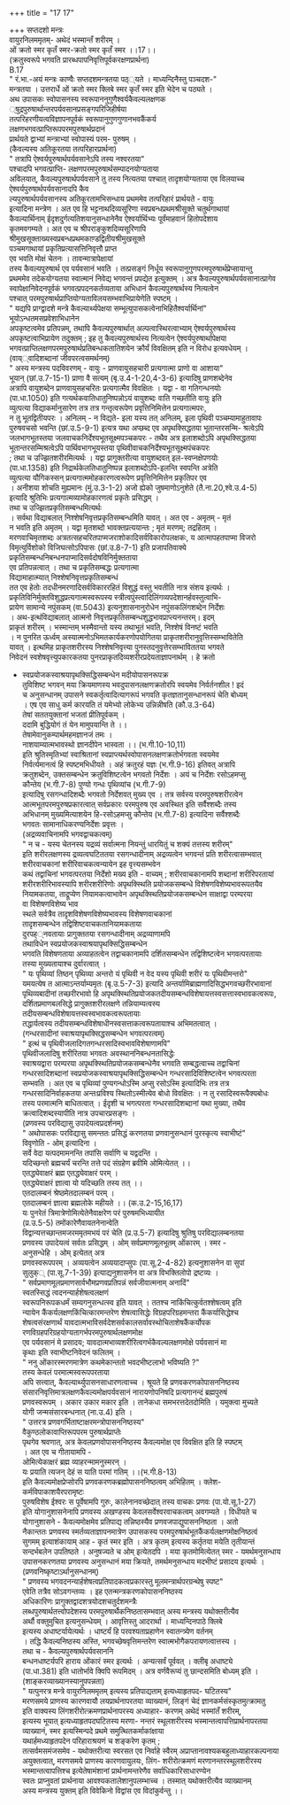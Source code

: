 +++
title = "17 17"

+++
सप्तदशो मन्त्रः  
वायुरनिलममृतम्- अथेदं भस्मान्तँ शरीरम् ।  
ओं क्रतो स्मर कृतँ स्मर-क्रतो स्मर कृतँ स्मर ।।17।।  
(क्रतुस्वरूपे भगवति प्रारब्धपापनिवृत्तिपूर्वकरक्षणप्रार्थना)  
B.17  
" रं.भा.-अयं मन्त्रः काण्वैः सप्तदशमन्त्रतया पठ््यते । माध्यन्दिनैस्तु पञ्चदश-"  
मन्त्रतया । उत्तरार्धे ओं क्रतो स्मर क्लिबे स्मर कृतँ स्मर इति भेदेन च पठ्यते ।  
अथ उपासकः स्वोपासनस्य स्वरूपाननुगुणैश्वर्यकैवल्यलक्षणक  
्षुद्रपुरुषार्थान्तरपर्यवसानप्रसङ्गपरिजिहीर्षया  
तत्परिहरणीयत्वविज्ञापनपूर्वकं स्वरूपानुगुणगुणानभवकैंकर्य  
लक्षणभगवत्प्राप्तिरूपपरमपुरुषार्थप्रदानं  
प्रार्थयते द्वाभ्यां मन्त्राभ्यां स्वोपास्यं परम- पुरुषम् ।  
(कैवल्यस्य अतिकूरतया तत्परिहारप्रार्थना)  
" तत्रापि ऐश्वर्यपुरुषार्थपर्यवसानेऽपि तस्य नश्वरतया"  
पश्चादपि भगवत्प्राप्ति- लक्षणपरमपुरुषार्थसम्पादनयोग्यताया  
अविलयात्, कैवल्यपुरुषार्थपर्यवसाने तु तस्य नित्यतया पश्चात् तादृशयोग्यताया एव विलयाच्च  
ऐश्वर्यपुरुषार्थपर्यवसानादपि कैव  
ल्यपुरुषार्थपर्यवसानस्य अतिकूरतामभिसन्धाय प्रथममेव तत्परिहारं प्रार्थयते - वायुः  
इत्यादिना मन्त्रेण । अत एव हि भट्टनाथदिव्यसूरिणा स्वप्रबन्धप्रथमश्रीसूक्ते चतुर्थगाथायां  
कैवल्यार्थिनाम् ईदृशदुर्गत्यतिशयानुसन्धानेनैव ऐश्वर्यार्थिभ्यः पूर्वंमाहवानं हितोपदेशाय  
कृतमवगम्यते । अत एव च श्रीपराङ्कुशदिव्यसूरिणापि  
श्रीमुखसूक्ताख्यस्वप्रबन्धप्रथमकाण़्डद्वितीयश्रीमुखसूक्ते  
पञ्चमगाथायां प्रकृतिप्रत्यासत्तिनिवृत्तौ प्राप्त  
एव भवति मोक्षं चेतनः । तावन्मात्रापेक्षायां  
तस्य कैवल्यपुरुषार्थ एव पर्यवसानं भवति । तत्प्रसङ्गं निर्धूय स्वरूपानुगुणपरमपुरुषार्थप्रेप्सायान्तु  
प्रथममेव तदेकयोग्यतया स्वात्मानं निवेद्य भगवन्तं प्रपद्येत इत्युक्तम् । अत्र कैवल्यपुरुषार्थपर्यवसानात्प्रागेव  
स्वापेक्षानिवेदनपूर्वकं भगवत्प्रपदनकर्तव्यताया अभिधानं कैवल्यपुरुषार्थस्य नित्यत्वेन  
पश्चात् परमपुरुषार्थप्राप्तियोग्यताविलयसम्भवाभिप्रायेणेति स्पष्टम् ।  
" यद्यपि प्राग्द्वादशे मन्त्रे कैवल्यार्थ्यपेक्षया सम्भूत्युपासकत्वेनाभिहितैश्वर्यार्थिनां"  
भूयोऽन्धतमसप्रवेशाभिधानेन  
अपकृष्टत्वमेव प्रतिपन्नम्, तथापि कैवल्यपुरुषार्थात् अल्पत्वास्थिरत्वाभ्याम् ऐश्वर्यपुरुषार्थस्य  
अपकृष्टत्वाभिप्रायेण तदुक्तम् ; इह तु कैवल्यपुरुषार्थस्य नित्यत्वेन ऐश्वर्यपुरुषार्थापेक्षया  
भगवत्प्राप्तिलक्षणपरमपुरुषार्थप्रतिबन्धकतातिशयेन क्रौर्यं विवक्षितम् इति न विरोध इत्यवधेयम् ।  
(वाय््वादिशब्दानां जीवपरत्वसमर्थनम्)  
" अस्य मन्त्रस्य पदविवरणम् - वायुः - प्राणवायुसहचारी प्रत्यगात्मा प्राणो वा आशाया"  
भूयान् (छां.उ.7-15-1) प्राणा वै सत्यम् (बृ.उ.4-1-20,4-3-6) इत्यादिषु प्राणशब्देनेव  
अत्रापि वायुशब्देन प्राणवायुसहचरितः प्रत्यगात्मैव विवक्षितः । यद्वा - वा गतिगन्धनयोः  
(पा.धा.1050) इति गत्यर्थकवातिधातुनिष्पन्नोऽयं वायुशब्दः वाति गच्छतीति वायुः इति  
व्युत्पत्या विद्याकर्मानुसारेण तत्र तत्र गन्तृत्वरूपेण प्रवृत्तिनिमित्तेन प्रत्यगात्मपरः,  
न तु भूतद्वितीयपरः । अनिलम् - न विद्यते- इला यस्य तत् अनिलम्, इला पृथिवी पञ्चम्यामाहुतावापः  
पुरुषवचसो भवन्ति (छां.उ.5-9-1) इत्यत्र यथा अप्छब्द एव अपृथक्सिद्धतया भूतान्तरसन्मि- श्रत्वेऽपि  
जलभागभूतस्तया जलवाचकनिर्देश्यभूतसूक्ष्मपञ्चकपरः - तथैव अत्र इलाशब्दोऽपि अपृथक्सिद्धतया  
भूतान्तरसम्मिश्रत्वेऽपि पार्थिवभागभूयस्तया पृथिवीवाचकनिर्देश्यभूतसूक्ष्मपंचकपरः  
; तथा च उज्झितशरीरमित्यर्थः । यद्वा प्रागुक्तरीत्या वायुशब्दवत् इल-स्वप्नक्षेपणयोः  
(पा.धा.1358) इति निद्रार्थकेलतिधातुनिष्पन्न इलाशब्दोऽपि-इलन्ति स्वपन्ति अत्रेति  
व्युत्पत्या यौगिकस्सन् प्रत्यगात्ममोहकारणत्वरूपेण प्रवृत्तिनिमित्तेन प्रकृतिपर एव  
। अनीशया शोचति मुह्यमानः (मुं.उ.3-1-2) अजो ह्येको जुषमाणोऽनुशेते (तै.ना.20,श्वे.उ.4-5)  
इत्यादि श्रुतिभिः प्रत्यगात्मव्यामोहकारणत्वं प्रकृतेः प्रसिद्धम् ।  
तथा च उज्झितप्रकृतिसम्बन्धमित्यर्थः  
। सर्वथा विद्याबलात् निश्शेषनिवृत्तप्रकृतिसम्बन्धमिति यावत् । अत एव - अमृतम् - मृतं  
न भवति इति अमृतम् । यद्वा मृतशब्दो भावक्तप्रत्ययान्तः ; मृतं मरणम्; तद्रहितम् ।  
मरणवाचिमृतशब्दः अत्रतत्सहचरितपाप्मजराशोकादिसर्वविकारोपलक्षकः, य आत्मापहतपाप्मा विजरो  
विमृत्युर्विशोको विजिघत्सोऽपिपासः (छां.उ.8-7-1) इति प्रजापतिवाक्ये  
प्रकृतिसम्बन्धनिबन्धनपाप्मादिसर्वदोषविनिर्मुक्तताया  
एव प्रतिपन्नत्वात् । तथा च प्रकृतिसम्बद्धः प्रत्यगात्मा  
विद्यामाहात्म्यात् निश्शेषनिवृत्तप्रकृतिसम्बन्धं  
तत एव हेतोः तदधीनमरणादिसर्वविकाररहितं विशुद्धं वस्तु भवतीति नात्र संशय इत्यर्थः ।  
प्रकृतिविनिर्मुक्तविशुद्धप्रत्यगात्मस्वरूपस्य स्त्रीत्वपुंस्त्वादिलिंगव्यपदेशानर्हवस्तुत्वाभि-  
प्रायेण सामान्ये नपुंसकम् (वा.5043) इत्यनुशासनानुरोधेन नपुंसकलिंगशब्देन निर्देशः  
। अथ-इत्थंविद्याबलात् आत्मनो निवृत्तप्रकृतिसम्बन्धशुद्धभावप्राप्त्यनन्तरम्। इदम्  
प्राकृतं शरीरम् । भस्मान्तम् भस्मैवान्तो यस्य तथाभूतं भवति, निश्शेषं विनष्टं भवति  
। न पुनरित ऊर्ध्वम् अस्यात्मनोऽभिमतकार्यकरणोपयोगितया प्राकृतशरीरानुवृत्तिस्सम्भावितेति  
यावत् । इत्थमिह प्राकृतशरीरस्य निश्शेषनिवृत्त्या पुनस्तदनुवृत्तेरसम्भाविततया भगवते  
निवेदनं स्वशेषवृत्त्युपकारकतया पुनरप्राकृतदिव्यशरीरप्रदेयताज्ञापनार्थम् । हे क्रतो  
- स्वप्रयोजकस्वाश्रयापृथक्सिद्धिसम्बन्धेन मदीयोपासनरूपक्र  
तुविशिष्ट भगवन् मया क्रियमाणस्य भवदुपासनलक्षणक्रतोरपि स्वयमेव निर्वर्तनशील ! इदं  
च अनुसन्धानम् उपासने स्वकर्तृत्वादित्यागरूपं भगवति कृतज्ञतानुसन्धानरूपं चेति बोध्यम्  
। एष एव साधु कर्म कारयति तं यमेभ्यो लोकेभ्य उन्निन्नीषति (कौ.उ.3-64)  
तेषां सततयुक्तानां भजतां प्रीतिपूर्वकम् ।  
ददामि बुद्धियोगं तं येन मामुपयान्ति ते ।।  
तेषामेवानुकम्पार्थमहमज्ञानजं तमः ।  
नाशयाम्यात्मभावस्थो ज्ञानदीपेन भास्वता ।। (भ.गी.10-10,11)  
इति श्रुतिस्मृतिभ्यां स्वाश्रितानां स्वप्राप्त्यर्थस्वोपासनलक्षणक्रतोर्भगवता स्वयमेव  
निर्वर्त्यमानत्वं हि स्पष्टमभिधीयते । अहं क्रतुरहं यज्ञः (भ.गी.9-16) इतिवत् अत्रापि  
क्रतुशब्देन, उक्तसम्बन्धेन क्रतुविशिष्टत्वेन भगवतो निर्देशः । अयं च निर्देशः रसोऽहमप्सु  
कौन्तेय (भ.गी.7-8) पुण्यो गन्धः पृथिव्यांच (भ.गी.7-9)  
इत्यादिषु रसगन्धादिशब्दैः भगवतो निर्देशवत् मुख्य एव । तत्र सर्वस्य परमपुरुषशरीरत्वेन  
आत्मभूतपरमपुरुषप्रकारत्वात् सर्वप्रकारः परमपुरुष एव अवस्थित इति सर्वैश्शब्दैः तस्य  
अभिधानम् मुख्यमित्याशयेन हि-रसोऽहमप्सु कौन्तेय (भ.गी.7-8) इत्यादिना सर्वैश्शब्दैः  
भगवतः सामानाधिकरण्यनिर्देशः प्रवृत्तः ।  
(अद्रव्यवाचिनामपि भगवद्वाचकत्वम्)  
" न च - यस्य चेतनस्य यद्रव्यं सर्वात्मना नियन्तुं धारयितुं च शक्यं तत्तस्य शरीरम्"  
इति शरीरलक्षणस्य द्रव्यत्वघटिततया रसगन्धादीनाम् अद्रव्यत्वेन भगवन्तं प्रति शरीरत्वासम्भवात्  
शरीरवाचकानां शरीरिवाचकत्वन्यायेन इह वृत्त्यसम्भवेन  
कथं तद्वाचिनां भगवत्परतया निर्देशो मख्य इति - वाच्यम् ; शरीरवाचकानामपि शब्दानां शरीरिपरतायां  
शरीरशरीरिभावस्यापि शरीरशरीरिणोः अपृथक्स्थिति प्रयोजकसम्बन्धे विशेषणविशेष्यभावरूपतयैव  
नियामकतया, ताद्रूप्येण नियामकत्वाभावेन अपृथक्स्थितिप्रयोजकसम्बन्धेन साक्षाद्वा परम्परया  
वा विशेषणविशेष्य भाव  
स्थले सर्वत्रैव तादृशविशेषणविशेष्यभावस्य विशेषणवाचकानां  
तादृशसम्बन्धेन तद्विशिष्टवाचकतानियामकताया  
दुरपह््नवतायाः प्रागुक्ततया रसगन्धादीनाम् अद्रव्याणामपि  
तथाविधेन स्वप्रयोजकस्वाश्रयापृथक्सिद्धिसम्बन्धेन  
भगवति विशेषणताया अव्याहतत्वेन तद्वाचकानामपि दर्शितसम्बन्धेन तद्विशिष्टत्वेन भगवत्परतायाः  
तस्या मुख्यतायाश्च दुर्वारत्वात् ।  
" यः पृथिव्यां तिष्ठन् पृथिव्या अन्तरो यं पृथिवी न वेद यस्य पृथिवी शरीरं यः पृथिवीमन्तरो"  
यमयत्येष त आत्माऽन्तर्याम्यमृतः (बृ.उ.5-7-3) इत्यादि अन्तर्यामिब्राह्मणादिसिद्धभगवच्छरीरभावानां  
पृथिव्यबादीनां तच्छरीरभावो हि अपृथक्स्थितिप्रयोजकतदीयसम्बन्धविशेषायत्तस्वसत्तास्वभावकत्वरूपः,  
दर्शितप्रमाणबलसिद्धे प्रागुक्तशरीरलक्षणे तन्नियाम्यत्वस्य  
तदीयसम्बन्धविशेषायत्तस्वस्वभावकत्वरूपतायाः  
तद्धार्यत्वस्य तदीयसम्बन्धविशेषाधीनस्वसत्ताकत्वरूपतायाश्च अभिमतत्वात् ।  
(गन्धरसादीनां स्वाश्रयापृथक्सिद्धसम्बन्धेन भगवत्परत्वम्)  
" इत्थं च पृथिवीजलादिगतगन्धरसादिस्वभावविशेषाणामपि"  
पृथिवीजलादिषु शरीरितया भगवतः अवस्थाननिबन्धनतासिद्धेः  
स्वाश्रयद्वारा परम्परया अपृथक्स्थितिप्रयोजकसम्बन्धेनैव भगवति सम्बद्धत्वाच्च तद्वाचिनां  
गन्धरसादिशब्दानां स्वप्रयोजकस्वाश्रयापृथक्सिद्धिसम्बन्धेन गन्धरसादिविशिष्टत्वेन भगवत्परता  
सम्भवति । अत एव च पृथिव्यां पुण्यगन्धोऽस्मि अप्सु रसोऽस्मि इत्यादिभिः तत्र तत्र  
गन्धरसादिनिर्वाहकतया अन्तःप्रविश्य स्थितोऽस्मीत्येव बोधो विवक्षितः । न तु रसादिस्वरूपैक्यबोधः  
तस्य परमात्मनि बाधितत्वात् । ईदृशी च भगत्परता गन्धरसादिशब्दानां यथा मुख्या, तथैव  
क्रत्वादिशब्दस्यापीति नात्र उपचारप्रसङ्गः ।  
(प्रणवस्य परविद्यासु उपादेयत्वप्रदर्शनम्)  
" अथोपासकः परविद्यासु समन्ततः प्रसिद्धं करणतया प्रणवानुसन्धानं पुरस्कृत्य स्वाभीष्टं"  
विवृणोति - ओम् इत्यादिना ।  
सर्वे वेदा यत्पदमामनन्ति तपांसि सर्वाणि च यद्वदन्ति ।  
यदिच्छन्तो ब्रह्मचर्यं चरन्ति तत्ते पदं संग्रहेण ब्रवीमि ओमित्येतत् ।।  
एतद्ध्येवाक्षरं ब्रह्म एतद्ध्येवाक्षरं परम् ।  
एतद्ध्येवाक्षरं ज्ञात्वा यो यदिच्छति तस्य तत् ।।  
एतदालम्बनं श्रेष्ठमेतदालम्बनं परम् ।  
एतदालम्बनं ज्ञात्वा ब्रह्मलोके महीयते ।। (क.उ.2-15,16,17)  
यः पुनरेतं त्रिमात्रेणोमित्येतेनैवाक्षरेण परं पुरुषमभिध्यायीत  
(प्र.उ.5-5) तमोंकारेणैवायतनेनान्वेति  
विद्वान्यत्तच्छान्तमजरममृतमभयं परं चेति (प्र.उ.5-7) इत्यादिषु श्रुतिषु परविद्यालम्बनतया  
प्रणवस्य उपादेयत्वं सर्वतः प्रसिद्धम् । ओम् सर्वप्रमाणमूलभूतम् ओंकारम् । स्मर -  
अनुसन्धेहि । ओम् इत्येतत् अत्र  
प्रणवस्वरूपपरम् । अव्ययत्वेन अव्ययादाप्सुपः (पा.सू.2-4-82) इत्यनुशासनेन वा सुपां  
सुलुक्् (पा.सू.7-1-39) इत्याद्यनुशासनेन वा अत्र विभक्तिलोपो द्रष्टव्यः ।  
" सर्वप्रमाणमूलप्रमाणसार्वभौमप्रणवप्रतिपन्नं सर्वजीवात्मनाम् अनादिं"  
स्वतस्सिद्धं त्वदनन्यार्हशेषत्वलक्षणं  
स्वरूपनिरूपकधर्मं सम्यगनुसन्धत्स्व इति यावत् । ततश्च नाकिंचित्कुर्वतश्शेषत्वम् इति  
न्यायेन कैंकर्यलक्षणकिंचित्कारमन्तरेण शेषत्वासिद्धेः विग्रहपरिग्रहमन्तरा कैंकर्यासिद्धेश्च  
शेषत्वसंरक्षणार्थं यावदात्मभाविसर्वदेशसर्वकालसर्वावस्थोचिताशेषकैंकर्योपक  
रणविग्रहपरिग्रहयोग्यतागर्भपरमपुरुषार्थलक्षणमोक्ष  
एव पर्यवसानं मे प्रसादय; यावदात्मभाव्यशरीरित्वगर्भकैवल्यलक्षणमोक्षे पर्यवसानं मा  
कृथाः इति स्वाभीष्टनिवेदनं फलितम् ।  
" ननु ओंकारस्मरणमात्रेण कथमेकान्ततो भवदभीष्टलाभो भविष्यति ?"  
तस्य केवलं परमात्मस्वरूपपरताया  
अपि सत्त्वात्, कैवल्यार्थ्युपासनसाधारणत्वाच्च । श्रूयते हि प्रणवकरणकोपासननिष्ठस्य  
संसारनिवृत्तिमात्रलक्षणकैवल्यमोक्षपर्यवसानं नारायणोपनिषदि प्रत्यगानन्दं ब्रह्मपुरुषं  
प्रणवस्वरूपम् । अकार उकार मकार इति । तानेकधा समभरत्तदेतदोमिति । यमुक्त्वा मुच्यते  
योगी जन्मसंसारबन्धनात् (ना.उ.4) इति ।  
" उत्तरत्र प्रणवगर्भिताष्टाक्षरमन्त्रोपासननिष्ठस्य"  
वैकुण्ठलोकावाप्तिरूपपरम पुरुषार्थप्राप्तेः  
पृथगेव श्रवणात्, अत्र केवलप्रणवोपासननिष्ठस्य कैवल्यमोक्ष एव विवक्षित इति हि स्पष्टम्  
। अत एव च गीतायामपि -  
ओमित्येकाक्षरं ब्रह्म व्याहरन्मामनुस्मरन् ।  
यः प्रयाति त्यजन् देहं स याति परमां गतिम् ।।(भ.गी.8-13)  
इति कैवल्यमोक्षप्रेप्सोरपि प्रणवकरणकब्रह्मोपासननिष्ठत्वम् अभिहितम् । क्लेश-  
कर्मविपाकाशयैरपरामृष्टः  
पुरुषविशेष ईश्वरः स पूर्वेषामपि गुरुः, कालेनानवच्छेदात् तस्य वाचकः प्रणवः (पा.यो.सू.1-27)  
इति योगानुशासनेनापि प्रणवस्य अखण्डस्य केवलसर्वेश्वरवाचकत्वम् अवगम्यते । विधीयते च  
योगानुशासने - कैवल्यमोक्षमेव प्रतिपाद्य तन्निष्ठस्यैव प्रणवजपाद्युपासननिष्ठता । अतो  
नैकान्ततः प्रणवस्य स्मर्तव्यताज्ञापनमात्रेण उपासकस्य परमपुरुषार्थभूतकैंकर्यलक्षणमोक्षनिष्ठत्वं  
सुगमम् इत्याशंकायाम् आह - कृतं स्मर इति । अत्र कृतम् इत्यस्य कर्तृतया मयेति तृतीयान्तं  
सन्दर्भबलेन उपतिष्ठते । अनुषज्यते च ओम् इत्येतदपि । मया कृतमोमित्येतत् स्मर - यमर्थमनुसन्धाय  
उपासनकरणतया प्रणवस्य अनुसन्धानं मया क्रियते, तमर्थमनुसन्धाय मदभीष्टं प्रसादय इत्यर्थः ।  
(प्रणवनिष्कृष्टाऽर्थानुसन्धानम्)  
" प्रणवस्य भगवदनन्यार्हशेषत्वप्रतिपादकत्वप्रकारस्तु मूलमन्त्रार्थपरग्रन्थेषु स्पष्ट"  
एवेति तत्रैव सोऽवगन्तव्यः । इह एतन्मन्त्रकरणकोपासननिष्ठस्य  
अधिकारिणः प्रागुक्तद्वादशत्रयोदशचतुर्दशमन्त्रैः  
लब्धपुरुषार्थतत्त्वोपदेशस्य परमपुरुषार्थैकनिष्ठतासम्भवात् अस्य मन्त्रस्य यथोक्तरीत्यैव  
अर्थौ वक्तुमुचित इत्यनुसन्धेयम् । आवृत्तिस्तु आदरार्था । माध्यन्दिनपाठे क्लिबे  
इत्यस्य अधाष्टर्यायेत्यर्थः । धाष्टर्यं हि परवश्यताप्रहाणेन स्वातन्त्र्येण वर्तनम्  
। तद्धि कैवल्यनिष्ठस्य अस्ति, भगवच्छेषवृत्तिमन्तरेण स्वात्मभोगैकपरायणत्वात्तस्य ।  
तथा च - कैवल्यपुरुषार्थपर्यवसाननि  
बन्धनधाष्टर्यपरि हाराय ओंकारं स्मर इत्यर्थः । अन्यत्सर्वं पूर्ववत् । क्लीबृ अधाष्ट्ये  
(पा.धा.381) इति धातोर्भावे क्विपि रूपमिदम् । अत्र वर्णवैरूप्यं तु छान्दसमिति बोध्यम् इति ।  
(शाङ्करव्याख्यानस्यानुपपन्नता)  
" यत्पुनरत्र मन्त्रे वायुरनिलममृतम् इत्यस्य प्रतिपाद्यताम् इत्यध्याहृतपद- घटितस्य"  
मरणसमये प्राणस्य कारणवायौ लयप्रार्थनापरतया व्याख्यानं, लिङ्गं चेदं ज्ञानकर्मसंस्कृतमुत्क्रामतु  
इति वाक्यस्य लिंगशरीरोत्क्रमणप्रार्थनापरस्य अध्याहार- करणम् अथेदं भस्मांतँ शरीरम्,  
इत्यस्य भूयात् इत्यध्याहृतपदघटितस्य मरणा- नन्तरं स्थूलशरीरस्य भस्मान्तत्वापत्तिप्रार्थनापरतया  
व्याख्यानं, स्मर इत्यस्मिन्पदे प्रथमे समुत्थितकर्माकांक्षाया  
यथार्हमध्याहृतपदेन परिहाराश्रयणं च शङ्करेण कृतम् ;  
तत्सर्वमसमंजसमेव - यथोक्तरीत्या स्वरसत एव निर्वाहे स्वैरम् अप्राप्तानावश्यकबहुलाध्याहारकल्पनाया  
अयुक्तत्वात्, मरणसमये प्राणस्य कारणवायुलयः, लिंग- शरीरोत्क्रमणं मरणानन्तरस्थूलशरीरस्य  
भस्मान्तत्वापत्तिश्च इत्येतेषामंशानां प्रार्थनामन्तरेणैव सर्वाधिकारिसाधारण्येन  
स्वतः प्राप्नुवतां प्रार्थनाया आवश्यकतालेशानुपलम्भाच्च । तस्मात् यथोक्तरीत्यैव व्याख्यानम्  
अस्य मन्त्रस्य युक्तम् इति विवेकिनो विद्वांस एव विदांकुर्वन्तु ।।